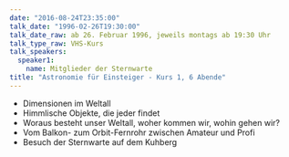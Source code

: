 ```yaml
---
date: "2016-08-24T23:35:00"
talk_date: "1996-02-26T19:30:00"
talk_date_raw: ab 26. Februar 1996, jeweils montags ab 19:30 Uhr
talk_type_raw: VHS-Kurs
talk_speakers:
  speaker1:
    name: Mitglieder der Sternwarte
title: "Astronomie für Einsteiger - Kurs 1, 6 Abende"
---
```


- Dimensionen im Weltall
- Himmlische Objekte, die jeder findet
- Woraus besteht unser Weltall, woher kommen wir, wohin gehen wir?
- Vom Balkon- zum Orbit-Fernrohr zwischen Amateur und Profi
- Besuch der Sternwarte auf dem Kuhberg
